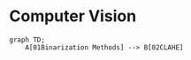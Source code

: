 # Computer Vision
```mermaid
graph TD;
    A[01Binarization Methods] --> B[02CLAHE]
```

<!-- Heading
=
Subheading
-
# heading
## subheading
paragraph1

paragragh2

p1
p2

p1  
p2  
_italic_  
**bold**  
___
___
___
`monospaceasdf`  
123  
* 1
* 2
* 3  

456
- 4
- 5
- 6 -->
